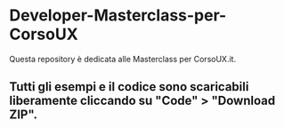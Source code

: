 # Developer-Masterclass-per-CorsoUX

Questa repository è dedicata alle Masterclass per CorsoUX.it.

Tutti gli esempi e il codice sono scaricabili liberamente cliccando su "Code" > "Download ZIP".
--
